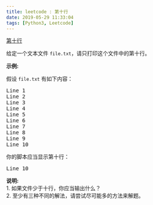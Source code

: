 ```yaml
---
title: leetcode : 第十行
date: 2019-05-29 11:33:04
tags: [Python3, Leetcode]
---
```


[第十行](https://leetcode-cn.com/problems/tenth-line/)

<p>给定一个文本文件&nbsp;<code>file.txt</code>，请只打印这个文件中的第十行。</p>

<!-- more -->

<p><strong>示例:</strong></p>

<p>假设&nbsp;<code>file.txt</code> 有如下内容：</p>

<pre>Line 1
Line 2
Line 3
Line 4
Line 5
Line 6
Line 7
Line 8
Line 9
Line 10
</pre>

<p>你的脚本应当显示第十行：</p>

<pre>Line 10
</pre>

<p><strong>说明:</strong><br>
1. 如果文件少于十行，你应当输出什么？<br>
2. 至少有三种不同的解法，请尝试尽可能多的方法来解题。</p>

